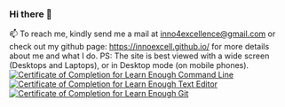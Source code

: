 ### Hi there 👋

<!--
**InnoExcell/InnoExcell** is a ✨ _special_ ✨ repository because its `README.md` (this file) appears on your GitHub profile.

Here are some ideas to get you started:

- 🔭 I’m currently working on ...
- 🌱 I’m currently learning ...
- 👯 I’m looking to collaborate on ...
- 🤔 I’m looking for help with ...
- 💬 Ask me about ...
- 📫 How to reach me: ...
- 😄 Pronouns: ...
- ⚡ Fun fact: ...
-->
📫 To reach me, kindly send me a mail at inno4excellence@gmail.com or check out my github page: https://innoexcell.github.io/ for more details about me and what I do. 
PS: The site is best viewed with a wide screen (Desktops and Laptops), or in Desktop mode (on mobile phones).
<a href="https://www.learnenough.com/certificates/5ae4d790"><img src="https://www.learnenough.com/certificates/5ae4d790/command-line-tutorial.svg" alt="Certificate of Completion for Learn Enough Command Line"></a><a href="https://www.learnenough.com/certificates/5ae4d790"><img src="https://www.learnenough.com/certificates/5ae4d790/text-editor-tutorial.svg" alt="Certificate of Completion for Learn Enough Text Editor"></a><a href="https://www.learnenough.com/certificates/5ae4d790"><img src="https://www.learnenough.com/certificates/5ae4d790/git-tutorial.svg" alt="Certificate of Completion for Learn Enough Git"></a>
